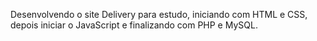 Desenvolvendo o site Delivery para estudo, iniciando com HTML e CSS, depois iniciar o JavaScript e finalizando com PHP e MySQL.